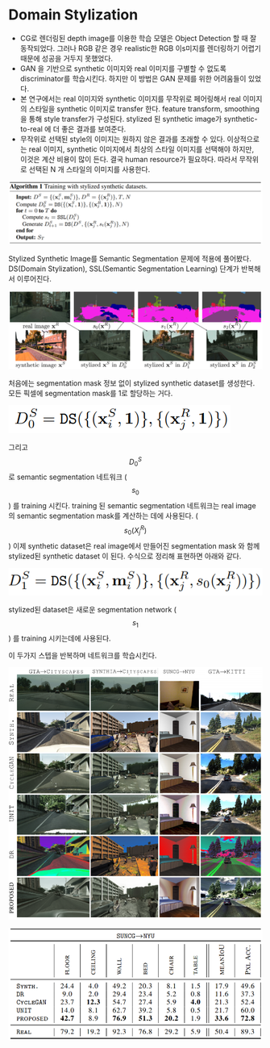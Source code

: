 # Domain Stylization

* CG로 렌더링된 depth image를 이용한 학습 모델은 Object Detection 할 때 잘 동작되었다. 그러나 RGB 같은 경우 realistic한 RGB 이s미지를 렌더링하기 어렵기 때문에 성공을 거두지 못했었다. 
* GAN 을 기반으로 synthetic 이미지와 real 이미지를 구별할 수 없도록 discriminator를 학습시킨다. 하지만 이 방법은 GAN 문제를 위한 어려움들이 있었다. 
* 본 연구에서는 real 이미지와 synthetic 이미지를 무작위로 페어링해서 real 이미지의 스타일을 synthetic 이미지로 transfer 한다. feature transform, smoothing 을 통해 style transfer가 구성된다. stylized 된 synthetic image가 synthetic-to-real 에 더 좋은 결과를 보여준다.
* 무작위로 선택된 style의 이미지는 원하지 않은 결과를 초래할 수 있다. 이상적으로는 real 이미지, synthetic 이미지에서 최상의 스타일 이미지를 선택해야 하지만, 이것은 계산 비용이 많이 든다. 결국 human resource가 필요하다. 따라서 무작위로 선택된 N 개 스타일의 이미지를 사용한다. 

![](../.gitbook/assets/image%20%28291%29.png)

Stylized Synthetic Image를 Semantic Segmentation 문제에 적용에 풀어봤다. DS\(Domain Stylization\), SSL\(Semantic Segmentation Learning\) 단계가 반복해서 이루어진다.

![](../.gitbook/assets/image%20%28175%29.png)

처음에는 segmentation mask 정보 없이 stylized synthetic dataset를 생성한다. 모든 픽셀에 segmentation mask를 1로 할당하는 거다.

![](../.gitbook/assets/image%20%28366%29.png)

그리고 $$D_0^S$$ 로 semantic segmentation 네트워크 \($$s_0$$\) 를 training 시킨다. training 된 semantic segmentation 네트워크는 real image의 semantic segmentation mask를 계산하는 데에 사용된다. \( $$s_0(X_j^R)$$ \) 이제 synthetic dataset은 real image에서 만들어진 segmentation mask 와 함께 stylized된 synthetic dataset 이 된다. 수식으로 정리해 표현하면 아래와 같다.

![](../.gitbook/assets/image%20%28161%29.png)

stylized된 dataset은 새로운 segmentation network \($$s_1$$\) 를 training 시키는데에 사용된다.

이 두가지 스텝을 반복하며 네트워크를 학습시킨다.

![](../.gitbook/assets/image%20%2860%29.png)

![](../.gitbook/assets/image%20%28373%29.png)

